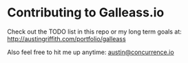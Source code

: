 Contributing to Galleass.io
=======

Check out the TODO list in this repo or my long term goals at: http://austingriffith.com/portfolio/galleass

Also feel free to hit me up anytime: austin@concurrence.io
